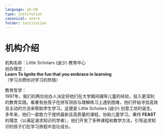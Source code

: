 ```yaml
---
language: zh-CN
type: institution
canonical: intro
folder: institution
---
```

# 机构介绍

机构名称：Little Scholars (迪少) 教育中心  
创办理念：  
**Learn To Ignite the fun that you embrace in learning**  
（学习点燃你对学习的热情）

教育哲学：  
1997年，我们的两位创办人决定将他们在大学期间辅导儿童的经验，投入更深刻的教育实践。看著有些孩子在拼写测验与理解练习上遇到困难，他们开始寻找高效且主动的方法来帮助学生学习。这便是 Little Scholars (迪少) 创意工坊的诞生。多年来，他们一直致力于提供最新且高质量的课程，协助儿童学习。秉持 **FEAST** 的理念（以满足渴求知识的学者），他们开发了多种课程和教学方法，引导追求知识的孩子们在学习旅程中茁壮成长。